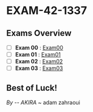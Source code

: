 # EXAM-42-1337

## Exams Overview

- [ ] **Exam 00**  : [Exam00](./EXAM-42-1337/exam00/)
- [ ] **Exam 01**  : [Exam01](./EXAM-42-1337/exam01/)
- [ ] **Exam 02**  : [Exam02](./EXAM-42-1337/exam02/)
- [ ] **Exam 03**  : [Exam03](./EXAM-42-1337/exam03/)

## Best of Luck!

*By -- AKIRA* ~ adam zahraoui
